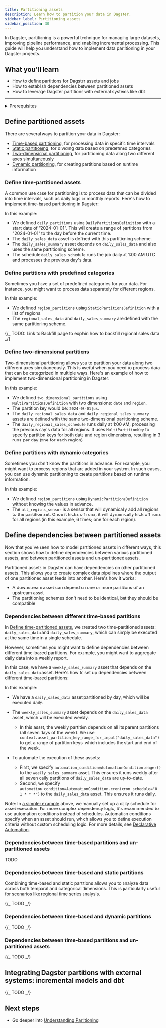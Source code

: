 ```yaml
---
title: Partitioning assets
description: Learn how to partition your data in Dagster.
sidebar_label: Partitioning assets
sidebar_position: 30
---
```


In Dagster, partitioning is a powerful technique for managing large datasets, improving pipeline performance, and enabling incremental processing. This guide will help you understand how to implement data partitioning in your Dagster projects.

## What you'll learn

- How to define partitions for Dagster assets and jobs
- How to establish dependencies between partitioned assets
- How to leverage Dagster partitions with external systems like dbt

---

<details>
  <summary>Prerequisites</summary>

To follow the steps in this guide, you'll need:

- A basic understanding of Dagster and assets. See the [Quick Start](/getting-started/quickstart) tutorial for an overview.

</details>

## Define partitioned assets

There are several ways to partition your data in Dagster:

- [Time-based partitioning](#define-time-partitioned-assets), for processing data in specific time intervals
- [Static partitioning](#define-partitions-with-predefined-categories), for dividing data based on predefined categories
- [Two-dimensional partitioning](#define-two-dimensional-partitions), for partitioning data along two different axes simultaneously
- [Dynamic partitioning](#define-partitions-with-dynamic-categories), for creating partitions based on runtime information

### Define time-partitioned assets

A common use case for partitioning is to process data that can be divided into time intervals, such as daily logs or monthly reports. Here's how to implement time-based partitioning in Dagster:

<CodeExample filePath="guides/data-modeling/partitioning/time_based_partitioning.py" language="python" title="Time-based partitioning" />

In this example:

- We defined `daily_partitions` using `DailyPartitionsDefinition` with a start date of "2024-01-01". This will create a range of partitions from "2024-01-01" to the day before the current time.
- The `daily_sales_data` asset is defined with this partitioning scheme.
- The `daily_sales_summary` asset depends on `daily_sales_data` and also uses the same partitioning scheme.
- The schedule `daily_sales_schedule` runs the job daily at 1:00 AM UTC and processes the previous day's data.

### Define partitions with predefined categories

Sometimes you have a set of predefined categories for your data. For instance, you might want to process data separately for different regions.

<CodeExample filePath="guides/data-modeling/partitioning/static_partitioning.py" language="python" title="Static partitioning" />

In this example:

- We defined `region_partitions` using `StaticPartitionsDefinition` with a list of regions.
- The `regional_sales_data` and `daily_sales_summary` are defined with the same partitioning scheme.

{/_ TODO: Link to Backfill page to explain how to backfill regional sales data _/}

### Define two-dimensional partitions

Two-dimensional partitioning allows you to partition your data along two different axes simultaneously. This is useful when you need to process data that can be categorized in multiple ways. Here's an example of how to implement two-dimensional partitioning in Dagster:

<CodeExample filePath="guides/data-modeling/partitioning/two_dimensional_partitioning.py" language="python" title="Two-dimensional partitioning" />

In this example:

- We defined `two_dimensional_partitions` using `MultiPartitionsDefinition` with two dimensions: `date` and `region`.
- The partition key would be: `2024-08-01|us`.
- The `daily_regional_sales_data` and `daily_regional_sales_summary` assets are defined with the same two-dimensional partitioning scheme.
- The `daily_regional_sales_schedule` runs daily at 1:00 AM, processing the previous day's data for all regions. It uses `MultiPartitionKey` to specify partition keys for both date and region dimensions, resulting in 3 runs per day (one for each region).

### Define partitions with dynamic categories

Sometimes you don't know the partitions in advance. For example, you might want to process regions that are added in your system. In such cases, you can use dynamic partitioning to create partitions based on runtime information.

<CodeExample filePath="guides/data-modeling/partitioning/dynamic_partitioning.py" language="python" title="Dynamic partitioning" />

In this example:

- We defined `region_partitions` using `DynamicPartitionsDefinition` without knowing the values in advance.
- The `all_regions_sensor` is a sensor that will dynamically add all regions to the partition set. Once it kicks off runs, it will dynamically kick off runs for all regions (in this example, 6 times; one for each region).

## Define dependencies between partitioned assets

Now that you've seen how to model partitioned assets in different ways, this section shows how to define dependencies between various partitioned assets, and between partitioned assets and un-partitioned assets.

Partitioned assets in Dagster can have dependencies on other partitioned assets. This allows you to create complex data pipelines where the output of one partitioned asset feeds into another. Here's how it works:

- A downstream asset can depend on one or more partitions of an upstream asset
- The partitioning schemes don't need to be identical, but they should be compatible

### Dependencies between different time-based partitions

In [Define time-partitioned assets](#define-time-partitioned-assets), we created two time-partitioned assets: `daily_sales_data` and `daily_sales_summary`, which can simply be executed at the same time in a single schedule.

However, sometimes you might want to define dependencies between different time-based partitions. For example, you might want to aggregate daily data into a weekly report.

In this case, we have a `weekly_sales_summary` asset that depends on the `daily_sales_data` asset. Here's how to set up dependencies between different time-based partitions:

<CodeExample filePath="guides/data-modeling/partitioning/time_based_partition_dependencies.py" language="python" title="Time-based partition dependencies" />

In this example:

- We have a `daily_sales_data` asset partitioned by day, which will be executed daily.
- The `weekly_sales_summary` asset depends on the `daily_sales_data` asset, which will be executed weekly.

  - In this asset, the weekly partition depends on all its parent partitions (all seven days of the week). We use `context.asset_partition_key_range_for_input("daily_sales_data")` to get a range of partition keys, which includes the start and end of the week.

- To automate the execution of these assets:

  - First, we specify `automation_condition=AutomationCondition.eager()` to the `weekly_sales_summary` asset. This ensures it runs weekly after all seven daily partitions of `daily_sales_data` are up-to-date.
  - Second, we specify `automation_condition=AutomationCondition.cron(cron_schedule="0 1 * * *")` to the `daily_sales_data` asset. This ensures it runs daily.

Note: In [a simpler example](#define-time-partitioned-assets) above, we manually set up a daily schedule for asset execution. For more complex dependency logic, it's recommended to use automation conditions instead of schedules. Automation conditions specify when an asset should run, which allows you to define execution criteria without custom scheduling logic. For more details, see [Declarative Automation](/concepts/automation/declarative-automation).

### Dependencies between time-based partitions and un-partitioned assets

TODO

### Dependencies between time-based and static partitions

Combining time-based and static partitions allows you to analyze data across both temporal and categorical dimensions. This is particularly useful for scenarios like regional time series analysis.

{/_ TODO _/}

### Dependencies between time-based and dynamic partitions

{/_ TODO _/}

### Dependencies between time-based partitions and un-partitioned assets

{/_ TODO _/}

## Integrating Dagster partitions with external systems: incremental models and dbt

{/_ TODO _/}

## Next steps

- Go deeper into [Understanding Partitioning](#)
